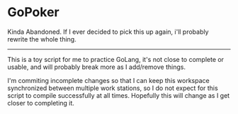 # GoPoker

Kinda Abandoned. If I ever decided to pick this up again, i'll probably rewrite the whole thing.
___
This is a toy script for me to practice GoLang, it's not close to complete or usable, and will probably break more as I
add/remove things. 

I'm commiting incomplete changes so that I can keep this workspace synchronized between multiple work stations, so I do not
expect for this script to compile successfully at all times. Hopefully this will change as I get closer to completing it. 

